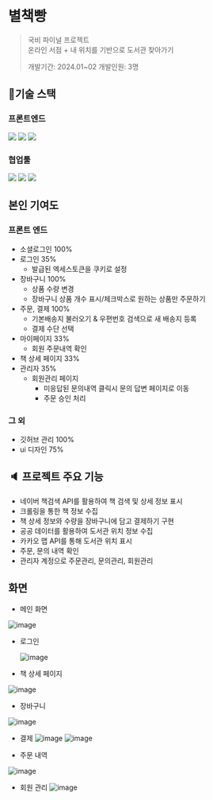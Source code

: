 # 별책빵
> 국비 파이널 프로젝트<br>
> 온라인 서점 + 내 위치를 기반으로 도서관 찾아가기
>
> 개발기간: 2024.01~02 개발인원: 3명


## :wrench:기술 스택

### 프론트엔드
<img src="https://img.shields.io/badge/react-61DAFB?style=for-the-badge&logo=react&logoColor=white"> <img src="https://img.shields.io/badge/java_script-F7DF1E?style=for-the-badge&logo=javascript&logoColor=white">
<img src="https://img.shields.io/badge/styled_components-DB7093?style=for-the-badge&logo=styledcomponents&logoColor=white">

### 협업툴
<img src="https://img.shields.io/badge/github-181717?style=for-the-badge&logo=github&logoColor=white"> <img src="https://img.shields.io/badge/figma-F24E1E?style=for-the-badge&logo=figma&logoColor=white"> 
<img src="https://img.shields.io/badge/canva-00C4CC?style=for-the-badge&logo=canva&logoColor=white"> 

## 본인 기여도
  
<h3>프론트 엔드</h3>

- 소셜로그인 100%
- 로그인 35%
  - 발급된 엑세스토큰을 쿠키로 설정
- 장바구니 100%
  - 상품 수량 변경
  - 장바구니 상품 개수 표시/체크박스로 원하는 상품만 주문하기 
- 주문, 결제 100%
  - 기본배송지 불러오기 & 우편번호 검색으로 새 배송지 등록 
  - 결제 수단 선택
- 마이페이지 33%
  - 회원 주문내역 확인
- 책 상세 페이지 33%
- 관리자 35%
  - 회원관리 페이지
    - 미응답된 문의내역 클릭시 문의 답변 페이지로 이동
    - 주문 승인 처리



<h3>그 외 </h3>

- 깃허브 관리 100%
- ui 디자인 75%


## :speaker: 프로젝트 주요 기능 
- 네이버 책검색 API를 활용하여 책 검색 및 상세 정보 표시
- 크롤링을 통한 책 정보 수집
- 책 상세 정보와 수량을 장바구니에 담고 결제하기 구현
- 공공 데이터를 활용하여 도서관 위치 정보 수집
- 카카오 맵 API를 통해 도서관 위치 표시
- 주문, 문의 내역 확인
- 관리자 계정으로 주문관리, 문의관리, 회원관리



## 화면
- 메인 화면
  
![image](https://github.com/fin-finalProject/final-backend/assets/147576555/b5c5407f-7c80-446e-8d4c-8e98d145b463)

- 로그인

  ![image](https://github.com/fin-finalProject/final-backend/assets/147576555/3449902e-5741-42dd-94de-1445c76e5b65)


- 책 상세 페이지

![image](https://github.com/fin-finalProject/final-backend/assets/147576555/060b2b69-095f-4068-82bb-1031b8ce2216)

- 장바구니

![image](https://github.com/fin-finalProject/final-backend/assets/147576555/7b97fa4e-08ab-4d86-a2a7-e4ae81866e2e)

- 결제
  ![image](https://github.com/fin-finalProject/final-backend/assets/147576555/7bd2d53f-a167-4544-8165-674db4fb8850)
![image](https://github.com/fin-finalProject/final-backend/assets/147576555/7fc6eddc-8206-4b48-ba8a-61feff7b4b96)


- 주문 내역

![image](https://github.com/fin-finalProject/final-backend/assets/147576555/1b7dcc4e-539a-4f1c-a8bb-79ab705b9b82)

- 회원 관리
![image](https://github.com/fin-finalProject/final-backend/assets/147576555/8345c3b8-c210-4092-8af8-8f5562b654a1)


